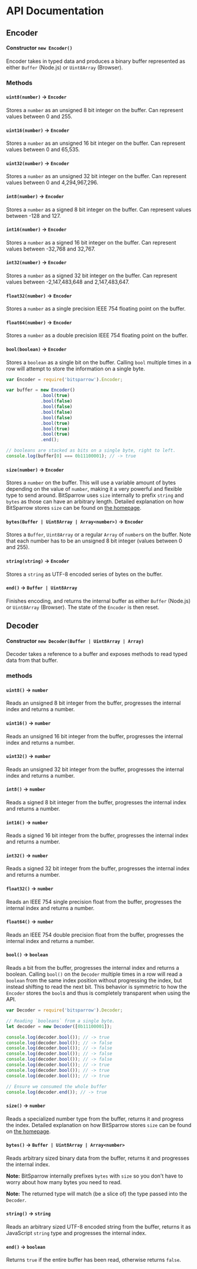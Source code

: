 # API Documentation

## Encoder

#### Constructor `new Encoder()`
Encoder takes in typed data and produces a binary buffer
represented as either `Buffer` (Node.js) or `Uint8Array`
(Browser).

### Methods

#### `uint8(number)` → `Encoder`
Stores a `number` as an unsigned 8 bit integer on the buffer.
Can represent values between 0 and 255.

#### `uint16(number)` → `Encoder`
Stores a `number` as an unsigned 16 bit integer on the buffer.
Can represent values between 0 and 65,535.

#### `uint32(number)` → `Encoder`
Stores a `number` as an unsigned 32 bit integer on the buffer.
Can represent values between 0 and 4,294,967,296.

#### `int8(number)` → `Encoder`
Stores a `number` as a signed 8 bit integer on the buffer.
Can represent values between -128 and 127.

#### `int16(number)` → `Encoder`
Stores a `number` as a signed 16 bit integer on the buffer.
Can represent values between -32,768 and 32,767.

#### `int32(number)` → `Encoder`
Stores a `number` as a signed 32 bit integer on the buffer.
Can represent values between -2,147,483,648 and 2,147,483,647.

#### `float32(number)` → `Encoder`
Stores a `number` as a single precision IEEE 754 floating
point on the buffer.

#### `float64(number)` → `Encoder`
Stores a `number` as a double precision IEEE 754 floating
point on the buffer.

#### `bool(boolean)` → `Encoder`
Stores a `boolean` as a single bit on the buffer. Calling
`bool` multiple times in a row will attempt to store the
information on a single byte.

```js
var Encoder = require('bitsparrow').Encoder;

var buffer = new Encoder()
             .bool(true)
             .bool(false)
             .bool(false)
             .bool(false)
             .bool(false)
             .bool(true)
             .bool(true)
             .bool(true)
             .end();

// booleans are stacked as bits on a single byte, right to left.
console.log(buffer[0] === 0b11100001); // -> true
```

#### `size(number)` → `Encoder`
Stores a `number` on the buffer. This will use a variable
amount of bytes depending on the value of `number`, making
it a very powerful and flexible type to send around. BitSparrow
uses `size` internally to prefix `string` and `bytes` as those
can have an arbitrary length. Detailed explanation on how
BitSparrow stores `size` can be found on
[the homepage](http://bitsparrow.io).

#### `bytes(Buffer | Uint8Array | Array<number>)` → `Encoder`
Stores a `Buffer`, `Uint8Array` or a regular `Array` of
`number`s on the buffer. Note that each number has to be an
unsigned 8 bit integer (values between 0 and 255).

#### `string(string)` → `Encoder`
Stores a `string` as UTF-8 encoded series of bytes on the
buffer.

#### `end()` → `Buffer | Uint8Array`
Finishes encoding, and returns the internal buffer as either
`Buffer` (Node.js) or `Uint8Array` (Browser). The state of
the `Encoder` is then reset.

## Decoder

#### Constructor `new Decoder(Buffer | Uint8Array | Array)`
Decoder takes a reference to a buffer and exposes methods
to read typed data from that buffer.

### methods

#### `uint8()` → `number`
Reads an unsigned 8 bit integer from the buffer, progresses
the internal index and returns a number.

#### `uint16()` → `number`
Reads an unsigned 16 bit integer from the buffer, progresses
the internal index and returns a number.

#### `uint32()` → `number`
Reads an unsigned 32 bit integer from the buffer, progresses
the internal index and returns a number.

#### `int8()` → `number`
Reads a signed 8 bit integer from the buffer, progresses
the internal index and returns a number.

#### `int16()` → `number`
Reads a signed 16 bit integer from the buffer, progresses
the internal index and returns a number.

#### `int32()` → `number`
Reads a signed 32 bit integer from the buffer, progresses
the internal index and returns a number.

#### `float32()` → `number`
Reads an IEEE 754 single precision float from the buffer,
progresses the internal index and returns a number.

#### `float64()` → `number`
Reads an IEEE 754 double precision float from the buffer,
progresses the internal index and returns a number.

#### `bool()` → `boolean`
Reads a bit from the buffer, progresses the internal index
and returns a boolean. Calling `bool()` on the `Decoder` multiple
times in a row will read a `boolean` from the same index position
without progressing the index, but instead shifting to read the next
bit. This behavior is symmetric to how the `Encoder` stores the
`bool`s and thus is completely transparent when using the API.

```js
var Decoder = require('bitsparrow').Decoder;

// Reading `booleans` from a single byte.
let decoder = new Decoder([0b11100001]);

console.log(decoder.bool()); // -> true
console.log(decoder.bool()); // -> false
console.log(decoder.bool()); // -> false
console.log(decoder.bool()); // -> false
console.log(decoder.bool()); // -> false
console.log(decoder.bool()); // -> true
console.log(decoder.bool()); // -> true
console.log(decoder.bool()); // -> true

// Ensure we consumed the whole buffer
console.log(decoder.end()); // -> true
```

#### `size()` → `number`
Reads a specialized number type from the buffer, returns it and
progress the index. Detailed explanation on how BitSparrow stores
`size` can be found on [the homepage](http://bitsparrow.io).

#### `bytes()` → `Buffer | Uint8Array | Array<number>`
Reads arbitrary sized binary data from the buffer, returns it and
progresses the internal index.

**Note:** BitSparrow internally prefixes `bytes` with `size` so
you don't have to worry about how many bytes you need to read.

**Note:** The returned type will match (be a slice of) the type
passed into the `Decoder`.

#### `string()` → `string`
Reads an arbitrary sized UTF-8 encoded string from the buffer,
returns it as JavaScript `string` type and progresses the internal
index.

#### `end()` → `boolean`
Returns `true` if the entire buffer has been read, otherwise
returns `false`.
